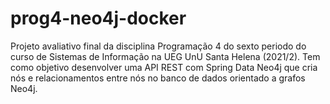# prog4-neo4j-docker
Projeto avaliativo final da disciplina Programação 4 do sexto periodo do curso de Sistemas de Informação na UEG UnU Santa Helena (2021/2). Tem como objetivo desenvolver uma API REST com Spring Data Neo4j que cria nós e relacionamentos entre nós no banco de dados orientado a grafos Neo4j.
